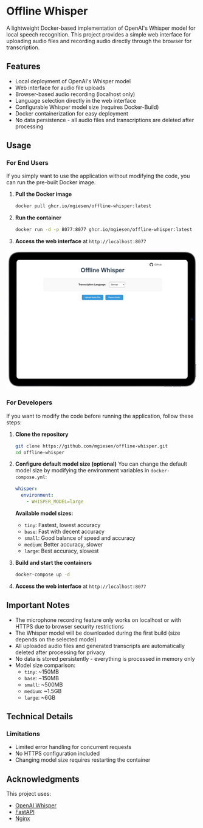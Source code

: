 # Offline Whisper

A lightweight Docker-based implementation of OpenAI's Whisper model for local speech recognition. This project provides a simple web interface for uploading audio files and recording audio directly through the browser for transcription.

## Features

- Local deployment of OpenAI's Whisper model
- Web interface for audio file uploads
- Browser-based audio recording (localhost only)
- Language selection directly in the web interface
- Configurable Whisper model size (requires Docker-Build)
- Docker containerization for easy deployment
- No data persistence - all audio files and transcriptions are deleted after processing

## Usage

### For End Users

If you simply want to use the application without modifying the code, you can run the pre-built Docker image.

1. **Pull the Docker image**

   ```bash
   docker pull ghcr.io/mgiesen/offline-whisper:latest
   ```

2. **Run the container**

   ```bash
   docker run -d -p 8077:8077 ghcr.io/mgiesen/offline-whisper:latest
   ```

3. **Access the web interface** at `http://localhost:8077`

![Image](readme/webapp.png)

### For Developers

If you want to modify the code before running the application, follow these steps:

1. **Clone the repository**

   ```bash
   git clone https://github.com/mgiesen/offline-whisper.git
   cd offline-whisper
   ```

2. **Configure default model size (optional)**
   You can change the default model size by modifying the environment variables in `docker-compose.yml`:

   ```yaml
   whisper:
     environment:
       - WHISPER_MODEL=large
   ```

   **Available model sizes:**

   - `tiny`: Fastest, lowest accuracy
   - `base`: Fast with decent accuracy
   - `small`: Good balance of speed and accuracy
   - `medium`: Better accuracy, slower
   - `large`: Best accuracy, slowest

3. **Build and start the containers**

   ```bash
   docker-compose up -d
   ```

4. **Access the web interface** at `http://localhost:8077`

## Important Notes

- The microphone recording feature only works on localhost or with HTTPS due to browser security restrictions
- The Whisper model will be downloaded during the first build (size depends on the selected model)
- All uploaded audio files and generated transcripts are automatically deleted after processing for privacy
- No data is stored persistently - everything is processed in memory only
- Model size comparison:
  - `tiny`: ~150MB
  - `base`: ~150MB
  - `small`: ~500MB
  - `medium`: ~1.5GB
  - `large`: ~6GB

## Technical Details

### Limitations

- Limited error handling for concurrent requests
- No HTTPS configuration included
- Changing model size requires restarting the container

## Acknowledgments

This project uses:

- [OpenAI Whisper](https://github.com/openai/whisper)
- [FastAPI](https://fastapi.tiangolo.com/)
- [Nginx](https://nginx.org/)
